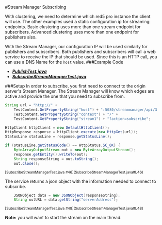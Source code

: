 #Stream Manager Subscribing

With clustering, we need to determine which red5 pro instance the client will use. The other examples used a static configuration ip for streaming endpoints. Basic clustering uses more than one stream endpoint for subscribers. Advanced clustering uses more than one endpoint for publishers also.

With the Stream Manager, our configuration IP will be used similarly for publishers and subscribers. Both publishers and subscribers will call a web service to receive the IP that should be used. Since this is an HTTP call, you can use a DNS Name for the `host` value.
###Example Code
- ***[PublishTest.java](../PublishTest/PublishTest.java)***
- ***[SubscribeStreamManagerTest.java](SubscribeStreamManagerTest.java)***

###Setup
In order to subscribe, you first need to connect to the origin server's Stream Manager. The Stream Manager will know which edges are active and provide the one that you need to subscribe from.

```Java
String url = "http://" +
	TestContent.GetPropertyString("host") + ":5080/streammanager/api/3.1/event/" +
	TestContent.GetPropertyString("context") + "/" +
	TestContent.GetPropertyString("stream1") + "?action=subscribe";

HttpClient httpClient = new DefaultHttpClient();
HttpResponse response = httpClient.execute(new HttpGet(url));
StatusLine statusLine = response.getStatusLine();

if (statusLine.getStatusCode() == HttpStatus.SC_OK) {
	ByteArrayOutputStream out = new ByteArrayOutputStream();
	response.getEntity().writeTo(out);
	String responseString = out.toString();
	out.close();
```
<sup>
[SubscribeStreamManagerTest.java #46](SubscribeStreamManagerTest.java#L46)
</sup>

The service returns a json object with the information needed to connect to subscribe.

```Java
	JSONObject data = new JSONObject(responseString);
	String outURL = data.getString("serverAddress");
```
<sup>
[SubscribeStreamManagerTest.java #48](SubscribeStreamManagerTest.java#L48)
</sup>

**Note:** you will want to start the stream on the main thread.
